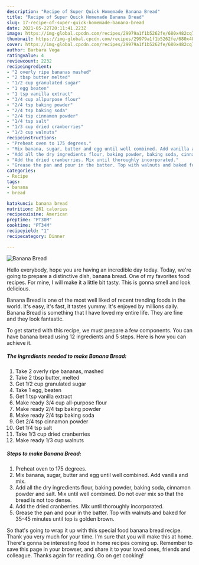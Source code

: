 ```yaml
---
description: "Recipe of Super Quick Homemade Banana Bread"
title: "Recipe of Super Quick Homemade Banana Bread"
slug: 17-recipe-of-super-quick-homemade-banana-bread
date: 2021-05-22T20:11:41.223Z
image: https://img-global.cpcdn.com/recipes/29979a1f1b5262fe/680x482cq70/banana-bread-recipe-main-photo.jpg
thumbnail: https://img-global.cpcdn.com/recipes/29979a1f1b5262fe/680x482cq70/banana-bread-recipe-main-photo.jpg
cover: https://img-global.cpcdn.com/recipes/29979a1f1b5262fe/680x482cq70/banana-bread-recipe-main-photo.jpg
author: Barbara Vega
ratingvalue: 4
reviewcount: 2232
recipeingredient:
- "2 overly ripe bananas mashed"
- "2 tbsp butter melted"
- "1/2 cup granulated sugar"
- "1 egg beaten"
- "1 tsp vanilla extract"
- "3/4 cup allpurpose flour"
- "2/4 tsp baking powder"
- "2/4 tsp baking soda"
- "2/4 tsp cinnamon powder"
- "1/4 tsp salt"
- "1/3 cup dried cranberries"
- "1/3 cup walnuts"
recipeinstructions:
- "Preheat oven to 175 degrees."
- "Mix banana, sugar, butter and egg until well combined. Add vanilla and mix."
- "Add all the dry ingredients flour, baking powder, baking soda, cinnamon powder and salt. Mix until well combined. Do not over mix so that the bread is not too dense."
- "Add the dried cranberries. Mix until thoroughly incorporated."
- "Grease the pan and pour in the batter. Top with walnuts and baked for 35-45 minutes until top is golden brown."
categories:
- Recipe
tags:
- banana
- bread

katakunci: banana bread 
nutrition: 261 calories
recipecuisine: American
preptime: "PT30M"
cooktime: "PT34M"
recipeyield: "1"
recipecategory: Dinner

---
```



![Banana Bread](https://img-global.cpcdn.com/recipes/29979a1f1b5262fe/680x482cq70/banana-bread-recipe-main-photo.jpg)

Hello everybody, hope you are having an incredible day today. Today, we're going to prepare a distinctive dish, banana bread. One of my favorites food recipes. For mine, I will make it a little bit tasty. This is gonna smell and look delicious.

Banana Bread is one of the most well liked of recent trending foods in the world. It's easy, it's fast, it tastes yummy. It's enjoyed by millions daily. Banana Bread is something that I have loved my entire life. They are fine and they look fantastic.




To get started with this recipe, we must prepare a few components. You can have banana bread using 12 ingredients and 5 steps. Here is how you can achieve it.

<!--inarticleads1-->

##### The ingredients needed to make Banana Bread:

1. Take 2 overly ripe bananas, mashed
1. Take 2 tbsp butter, melted
1. Get 1/2 cup granulated sugar
1. Take 1 egg, beaten
1. Get 1 tsp vanilla extract
1. Make ready 3/4 cup all-purpose flour
1. Make ready 2/4 tsp baking powder
1. Make ready 2/4 tsp baking soda
1. Get 2/4 tsp cinnamon powder
1. Get 1/4 tsp salt
1. Take 1/3 cup dried cranberries
1. Make ready 1/3 cup walnuts




<!--inarticleads2-->

##### Steps to make Banana Bread:

1. Preheat oven to 175 degrees.
1. Mix banana, sugar, butter and egg until well combined. Add vanilla and mix.
1. Add all the dry ingredients flour, baking powder, baking soda, cinnamon powder and salt. Mix until well combined. Do not over mix so that the bread is not too dense.
1. Add the dried cranberries. Mix until thoroughly incorporated.
1. Grease the pan and pour in the batter. Top with walnuts and baked for 35-45 minutes until top is golden brown.




So that's going to wrap it up with this special food banana bread recipe. Thank you very much for your time. I'm sure that you will make this at home. There's gonna be interesting food in home recipes coming up. Remember to save this page in your browser, and share it to your loved ones, friends and colleague. Thanks again for reading. Go on get cooking!
